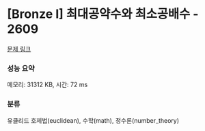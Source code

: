 # [Bronze I] 최대공약수와 최소공배수 - 2609 

[문제 링크](https://www.acmicpc.net/problem/2609) 

### 성능 요약

메모리: 31312 KB, 시간: 72 ms

### 분류

유클리드 호제법(euclidean), 수학(math), 정수론(number_theory)


